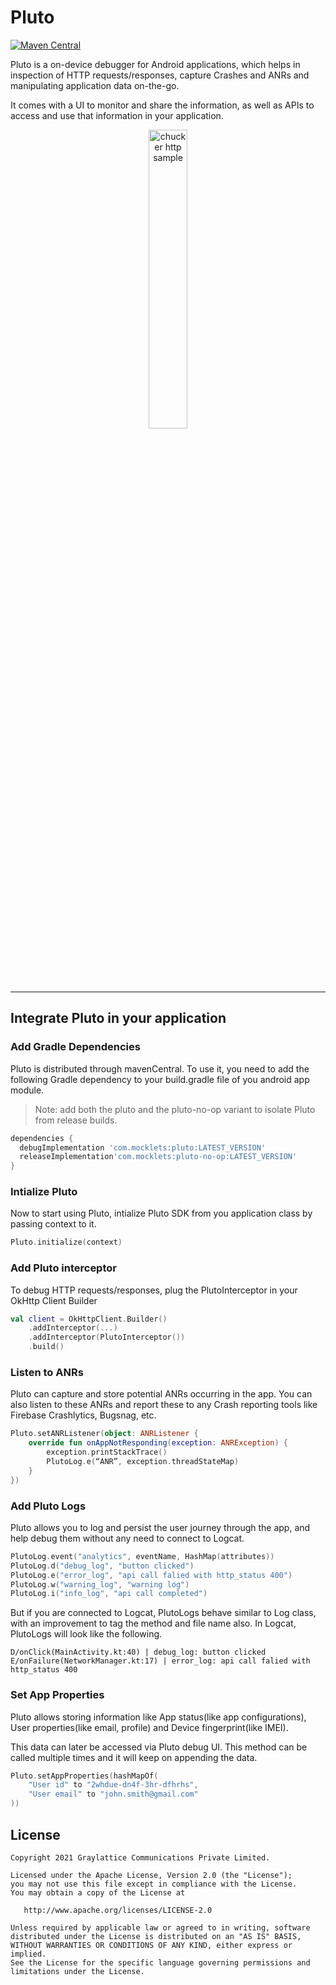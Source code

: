 # Pluto
[![Maven Central](https://maven-badges.herokuapp.com/maven-central/com.mocklets/pluto/badge.svg)](https://maven-badges.herokuapp.com/maven-central/com.mocklets/pluto)


Pluto is a on-device debugger for Android applications, which helps in inspection of HTTP requests/responses, capture Crashes and ANRs and manipulating application data on-the-go.

It comes with a UI to monitor and share the information, as well as APIs to access and use that information in your application.


<p align="center">
  <img src="https://firebasestorage.googleapis.com/v0/b/pluto-web/o/pluto_summary_gif.gif?alt=media" alt="chucker http sample" width="35%"/>
</p>

***


## Integrate Pluto in your application



### Add Gradle Dependencies

Pluto is distributed through mavenCentral. To use it, you need to add the following Gradle dependency to your build.gradle file of you android app module.

> Note: add both the pluto and the pluto-no-op variant to isolate Pluto from release builds.
```groovy
dependencies {
  debugImplementation 'com.mocklets:pluto:LATEST_VERSION'
  releaseImplementation'com.mocklets:pluto-no-op:LATEST_VERSION'
}
```



### Intialize Pluto

Now to start using Pluto, intialize Pluto SDK from you application class by passing context to it.
```kotlin
Pluto.initialize(context)
```



###  Add Pluto interceptor

To debug HTTP requests/responses, plug the PlutoInterceptor in your OkHttp Client Builder
```kotlin
val client = OkHttpClient.Builder()
    .addInterceptor(...)
    .addInterceptor(PlutoInterceptor())
    .build()
```



### Listen to ANRs

Pluto can capture and store potential ANRs occurring in the app. You can also listen to these ANRs and report these to any Crash reporting tools like Firebase Crashlytics, Bugsnag, etc.
```kotlin
Pluto.setANRListener(object: ANRListener {
    override fun onAppNotResponding(exception: ANRException) {
        exception.printStackTrace()
        PlutoLog.e(“ANR”, exception.threadStateMap)
    }
})
```



### Add Pluto Logs

Pluto allows you to log and persist the user journey through the app, and help debug them without any need to connect to Logcat.
```kotlin
PlutoLog.event("analytics", eventName, HashMap(attributes))
PlutoLog.d("debug_log", "button clicked")
PlutoLog.e("error_log", "api call falied with http_status 400")
PlutoLog.w("warning_log", "warning log")
PlutoLog.i("info_log", "api call completed")
```

But if you are connected to Logcat, PlutoLogs behave similar to Log class, with an improvement to tag the method and file name also. In Logcat, PlutoLogs will look like the following.
```
D/onClick(MainActivity.kt:40) | debug_log: button clicked
E/onFailure(NetworkManager.kt:17) | error_log: api call falied with http_status 400
```


### Set App Properties

Pluto allows storing information like App status(like app configurations), User properties(like email, profile) and Device fingerprint(like IMEI).

This data can later be accessed via Pluto debug UI. This method can be called multiple times and it will keep on appending the data.
```kotlin
Pluto.setAppProperties(hashMapOf(
    "User id" to "2whdue-dn4f-3hr-dfhrhs",
    "User email" to "john.smith@gmail.com"
))
```

## License

```
Copyright 2021 Graylattice Communications Private Limited.

Licensed under the Apache License, Version 2.0 (the "License");
you may not use this file except in compliance with the License.
You may obtain a copy of the License at

   http://www.apache.org/licenses/LICENSE-2.0

Unless required by applicable law or agreed to in writing, software
distributed under the License is distributed on an "AS IS" BASIS,
WITHOUT WARRANTIES OR CONDITIONS OF ANY KIND, either express or implied.
See the License for the specific language governing permissions and
limitations under the License.
```
